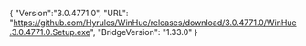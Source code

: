 {
  "Version":"3.0.4771.0",
  "URL": "https://github.com/Hyrules/WinHue/releases/download/3.0.4771.0/WinHue.3.0.4771.0.Setup.exe",
  "BridgeVersion": "1.33.0"
}           
